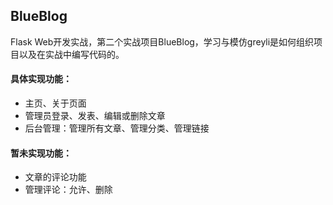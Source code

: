 ## BlueBlog

Flask Web开发实战，第二个实战项目BlueBlog，学习与模仿greyli是如何组织项目以及在实战中编写代码的。

#### 具体实现功能：

- 主页、关于页面
- 管理员登录、发表、编辑或删除文章
- 后台管理：管理所有文章、管理分类、管理链接

#### 暂未实现功能：
- 文章的评论功能
- 管理评论：允许、删除